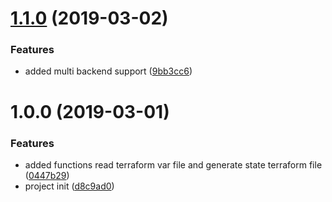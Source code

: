 # [1.1.0](https://github.com/janritter/terrastate/compare/1.0.0...1.1.0) (2019-03-02)


### Features

* added multi backend support ([9bb3cc6](https://github.com/janritter/terrastate/commit/9bb3cc6))

# 1.0.0 (2019-03-01)


### Features

* added functions read terraform var file and generate state terraform file ([0447b29](https://github.com/janritter/terrastate/commit/0447b29))
* project init ([d8c9ad0](https://github.com/janritter/terrastate/commit/d8c9ad0))
